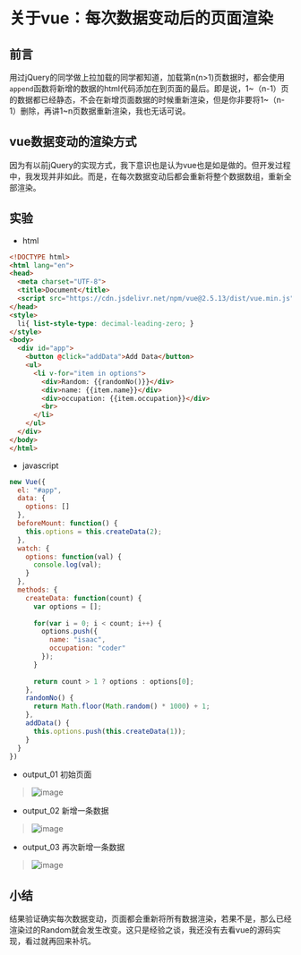 # 关于vue：每次数据变动后的页面渲染

## 前言
用过jQuery的同学做上拉加载的同学都知道，加载第n(n>1)页数据时，都会使用`append`函数将新增的数据的html代码添加在到页面的最后。即是说，1~（n-1）页的数据都已经静态，不会在新增页面数据的时候重新渲染，但是你非要将1~（n-1）删除，再讲1~n页数据重新渲染，我也无话可说。

## vue数据变动的渲染方式
因为有以前jQuery的实现方式，我下意识也是认为vue也是如是做的。但开发过程中，我发现并非如此。而是，在每次数据变动后都会重新将整个数据数组，重新全部渲染。

## 实验
- html
```html
<!DOCTYPE html>
<html lang="en">
<head>
  <meta charset="UTF-8">
  <title>Document</title>
  <script src="https://cdn.jsdelivr.net/npm/vue@2.5.13/dist/vue.min.js"></script>
</head>
<style>
  li{ list-style-type: decimal-leading-zero; }
</style>  
<body>
  <div id="app">
    <button @click="addData">Add Data</button>
    <ul>
      <li v-for="item in options">
        <div>Random: {{randomNo()}}</div>
        <div>name: {{item.name}}</div> 
        <div>occupation: {{item.occupation}}</div> 
        <br>
      </li>
    </ul>
  </div>
</body>
</html>
```
- javascript
```javascript
new Vue({
  el: "#app",
  data: {
    options: []
  },
  beforeMount: function() {
    this.options = this.createData(2);
  },
  watch: {
    options: function(val) {
      console.log(val);
    }
  },
  methods: {
    createData: function(count) {
      var options = [];
    
      for(var i = 0; i < count; i++) {
        options.push({
          name: "isaac",
          occupation: "coder"
        });
      }
      
      return count > 1 ? options : options[0];
    },
    randomNo() {
      return Math.floor(Math.random() * 1000) + 1;
    },
    addData() {
      this.options.push(this.createData(1));
    }
  }
})
```
- output_01
初始页面
>![image](https://user-images.githubusercontent.com/25907273/35485689-22cf61fc-049e-11e8-98d2-f716f4bd37e7.png)


- output_02
新增一条数据
>![image](https://user-images.githubusercontent.com/25907273/35485678-fabc26fa-049d-11e8-8fb1-46839583b5c9.png)

- output_03
再次新增一条数据
>![image](https://user-images.githubusercontent.com/25907273/35485684-0c52162c-049e-11e8-8448-dc5bafe4e415.png)

## 小结
结果验证确实每次数据变动，页面都会重新将所有数据渲染，若果不是，那么已经渲染过的Random就会发生改变。这只是经验之谈，我还没有去看vue的源码实现，看过就再回来补坑。
